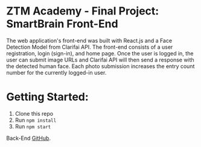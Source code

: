 # ZTM Academy - Final Project: SmartBrain Front-End

The web application's front-end was built with React.js and a Face Detection Model from Clarifai API. The front-end consists of a user registration, login (sign-in), and home page. Once the user is logged in, the user can submit image URLs and Clarifai API will then send a response with the detected human face. Each photo submission increases the entry count number for the currently logged-in user.

# Getting Started:
1. Clone this repo
2. Run `npm install`
3. Run `npm start`

Back-End [GitHub](https://github.com/jstran97/ztm-smartbrain-api/tree/main).
